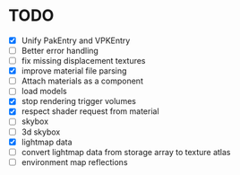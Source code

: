 # TODO

- [x] Unify PakEntry and VPKEntry
- [ ] Better error handling
- [ ] fix missing displacement textures
- [x] improve material file parsing
- [ ] Attach materials as a component
- [ ] load models
- [x] stop rendering trigger volumes
- [x] respect shader request from material
- [ ] skybox
- [ ] 3d skybox
- [x] lightmap data
- [ ] convert lightmap data from storage array to texture atlas
- [ ] environment map reflections
